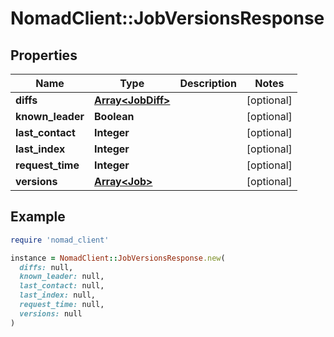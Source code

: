 # NomadClient::JobVersionsResponse

## Properties

| Name | Type | Description | Notes |
| ---- | ---- | ----------- | ----- |
| **diffs** | [**Array&lt;JobDiff&gt;**](JobDiff.md) |  | [optional] |
| **known_leader** | **Boolean** |  | [optional] |
| **last_contact** | **Integer** |  | [optional] |
| **last_index** | **Integer** |  | [optional] |
| **request_time** | **Integer** |  | [optional] |
| **versions** | [**Array&lt;Job&gt;**](Job.md) |  | [optional] |

## Example

```ruby
require 'nomad_client'

instance = NomadClient::JobVersionsResponse.new(
  diffs: null,
  known_leader: null,
  last_contact: null,
  last_index: null,
  request_time: null,
  versions: null
)
```

